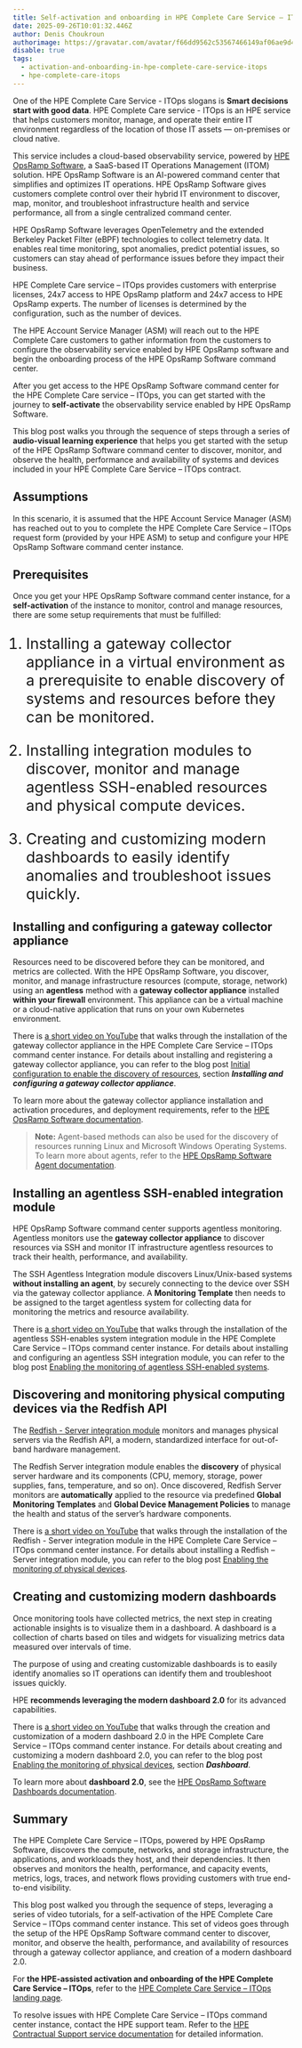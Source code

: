 ```yaml
---
title: Self-activation and onboarding in HPE Complete Care Service – ITOps
date: 2025-09-26T10:01:32.446Z
author: Denis Choukroun
authorimage: https://gravatar.com/avatar/f66dd9562c53567466149af06ae9d4f1?s=96
disable: true
tags:
  - activation-and-onboarding-in-hpe-complete-care-service-itops
  - hpe-complete-care-itops
---
```

<style>
li {
   font-size: 27px;
   line-height: 33px;
   max-width: none;
}
</style>

One of the HPE Complete Care Service - ITOps slogans is **Smart decisions start with good data**. HPE Complete Care service - ITOps is an HPE service that helps customers monitor, manage, and operate their entire IT environment regardless of the location of those IT assets — on-premises or cloud native.

This service includes a cloud-based observability service, powered by [HPE OpsRamp Software](https://www.hpe.com/us/en/opsramp.html), a SaaS-based IT Operations Management (ITOM) solution. HPE OpsRamp Software is an AI-powered command center that simplifies and optimizes IT operations. HPE OpsRamp Software gives customers complete control over their hybrid IT environment to discover, map, monitor, and troubleshoot infrastructure health and service performance, all from a single centralized command center.

HPE OpsRamp Software leverages OpenTelemetry and the extended Berkeley Packet Filter (eBPF) technologies to collect telemetry data. It enables real time monitoring, spot anomalies, predict potential issues, so customers can stay ahead of performance issues before they impact their business.

HPE Complete Care service – ITOps provides customers with enterprise licenses, 24x7 access to HPE OpsRamp platform and 24x7 access to HPE OpsRamp experts. The number of licenses is determined by the configuration, such as the number of devices. 

The HPE Account Service Manager (ASM) will reach out to the HPE Complete Care customers to gather information from the customers to configure the observability service enabled by HPE OpsRamp software and begin the onboarding process of the HPE OpsRamp Software command center.

After you get access to the HPE OpsRamp Software command center for the HPE Complete Care service – ITOps, you can get started with the journey to **self-activate** the observability service enabled by HPE OpsRamp Software. 

This blog post walks you through the sequence of steps through a series of **audio-visual learning experience** that helps you get started with the setup of the HPE OpsRamp Software command center to discover, monitor, and observe the health, performance and availability of systems and devices included in your HPE Complete Care Service – ITOps contract. 

## Assumptions

In this scenario, it is assumed that the HPE Account Service Manager (ASM) has reached out to you to complete the HPE Complete Care Service – ITOps request form (provided by your HPE ASM)  to setup and configure your HPE OpsRamp Software command center instance. 

## Prerequisites

Once you get your HPE OpsRamp Software command center instance, for a **self-activation** of the instance to monitor, control and manage resources, there are some setup requirements that must be fulfilled:

1. Installing a gateway collector appliance in a virtual environment as a prerequisite to enable discovery of systems and resources before they can be monitored.

2. Installing integration modules to discover, monitor and manage agentless SSH-enabled resources and physical compute devices.

3. Creating and customizing modern dashboards to easily identify anomalies and troubleshoot issues quickly.

## Installing and configuring a gateway collector appliance

Resources need to be discovered before they can be monitored, and metrics are collected. With the HPE OpsRamp Software, you discover, monitor, and manage infrastructure resources (compute, storage, network) using an **agentless** method with a **gateway collector appliance** installed **within your firewall** environment. This appliance can be a virtual machine or a cloud-native application that runs on your own Kubernetes environment.

There is [a short video on YouTube](https://www.youtube.com/watch?v=c0ZmdwACq2A&list=PLtS6YX0YOX4fWMwKbp9blyI1GLdXlbWjY) that walks through the installation of the gateway collector appliance in the HPE Complete Care Service – ITOps command center instance. For details about installing and registering a gateway collector appliance, you can refer to the blog post [Initial configuration to enable the discovery of resources](https://developer.hpe.com/blog/hybrid-observability-service-%E2%80%93-part-2-initial-configuration-to-enable-the-discovery-of-resources-in-hpe-greenlake-flex-solutions/), section ***Installing and configuring a gateway collector appliance***.

To learn more about the gateway collector appliance installation and activation procedures, and deployment requirements, refer to the [HPE OpsRamp Software documentation](https://docs.opsramp.com/platform-features/).

>**Note:** Agent-based methods can also be used for the discovery of resources running Linux and Microsoft Windows Operating Systems. To learn more about agents, refer to the [HPE OpsRamp Software Agent documentation](https://docs.opsramp.com/platform-features/agents/).

## Installing an agentless SSH-enabled integration module

HPE OpsRamp Software command center supports agentless monitoring. Agentless monitors use the **gateway collector appliance** to discover resources via SSH and monitor IT infrastructure agentless resources to track their health, performance, and availability.

The SSH Agentless Integration module discovers Linux/Unix-based systems **without installing an agent**, by securely connecting to the device over SSH via the gateway collector appliance. A **Monitoring Template** then needs to be assigned to the target agentless system for collecting data for monitoring the metrics and resource availability.

There is [a short video on YouTube](https://www.youtube.com/watch?v=a1GVV-b9hCI&list=PLtS6YX0YOX4fWMwKbp9blyI1GLdXlbWjY) that walks through the installation of the agentless SSH-enables system integration module in the HPE Complete Care Service – ITOps command center instance. For details about installing and configuring an agentless SSH integration module, you can refer to the blog post [Enabling the monitoring of agentless SSH-enabled systems](https://developer.hpe.com/blog/hybrid-observability-service-%E2%80%93-part-3-enabling-the-monitoring-of-agentless-ssh-enabled-systems-in-hpe-greenlake-flex-solutions/). 

## Discovering and monitoring physical computing devices via the Redfish API

The [Redfish - Server integration module](https://docs.opsramp.com/integrations/compute/server-hardware-monitoring-redfish/redfish-server/) monitors and manages physical servers via the Redfish API, a modern, standardized interface for out-of-band hardware management.

The Redfish Server integration module enables the **discovery** of physical server hardware and its components (CPU, memory, storage, power supplies, fans, temperature, and so on). Once discovered, Redfish Server monitors are **automatically** applied to the resource via predefined **Global Monitoring Templates** and **Global Device Management Policies** to manage the health and status of the server’s hardware components.

There is [a short video on YouTube](https://www.youtube.com/watch?v=htZwkW-zG00&list=PLtS6YX0YOX4fWMwKbp9blyI1GLdXlbWjY) that walks through the installation of the Redfish - Server integration module in the HPE Complete Care Service – ITOps command center instance. For details about installing a Redfish – Server integration module, you can refer to the blog post [Enabling the monitoring of physical devices](https://developer.hpe.com/blog/hybrid-observability-service-%E2%80%93-part-4-enabling-the-monitoring-of-physical-devices-in-hpe-greenlake-flex-solutions/).

## Creating and customizing modern dashboards

Once monitoring tools have collected metrics, the next step in creating actionable insights is to visualize them in a dashboard. A dashboard is a collection of charts based on tiles and widgets for visualizing metrics data measured over intervals of time.
 
The purpose of using and creating customizable dashboards is to easily identify anomalies so IT operations can identify them and troubleshoot issues quickly.

HPE **recommends leveraging the modern dashboard 2.0** for its advanced capabilities.

There is [a short video on YouTube](https://www.youtube.com/watch?v=MPTq-3EA60E&list=PLtS6YX0YOX4fWMwKbp9blyI1GLdXlbWjY) that walks through the creation and customization of a modern dashboard 2.0 in the HPE Complete Care Service – ITOps command center instance. For details about creating and customizing a modern dashboard 2.0, you can refer to the blog post [Enabling the monitoring of physical devices](https://developer.hpe.com/blog/hybrid-observability-service-%E2%80%93-part-4-enabling-the-monitoring-of-physical-devices-in-hpe-greenlake-flex-solutions/), section ***Dashboard***.

To learn more about **dashboard 2.0**, see the [HPE OpsRamp Software Dashboards documentation](https://docs.opsramp.com/platform-features/feature-guides/dashboards/dashboard20/).

## Summary

The HPE Complete Care Service – ITOps, powered by HPE OpsRamp Software, discovers the compute, networks, and storage infrastructure, the applications, and workloads they host, and their dependencies. It then observes and monitors the health, performance, and capacity events, metrics, logs, traces, and network flows providing customers with true end-to-end visibility.

This blog post walked you through the sequence of steps, leveraging a series of video tutorials, for a self-activation of the HPE Complete Care Service – ITOps command center instance. This set of videos goes through the setup of the HPE OpsRamp Software command center to discover, monitor, and observe the health, performance, and availability of resources through a gateway collector appliance, and creation of a modern dashboard 2.0. 

For **the HPE-assisted activation and onboarding of the HPE Complete Care Service – ITOps**, refer to the [HPE Complete Care Service – ITOps landing page](https://developer.hpe.com/platform/activation-and-onboarding-in-hpe-complete-care-service-itops/home/).  

To resolve issues with HPE Complete Care Service – ITOps command center instance, contact the HPE support team. Refer to the [HPE Contractual Support service documentation](https://www.hpe.com/us/en/collaterals/collateral.a50009342enw.html) for detailed information. 
